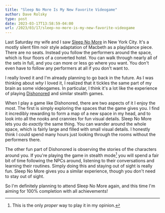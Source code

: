 ```yaml
---
title: "Sleep No More Is My New Favorite Videogame"
author: Dave Rolsky
type: post
date: 2023-03-17T13:58:59-04:00
url: /2023/03/17/sleep-no-more-is-my-new-favorite-videogame
---
```


Last Saturday my wife and I saw [Sleep No More](https://mckittrickhotel.com/sleep-no-more/) in New
York City. It's a mostly silent film noir style adaptation of Macbeth as a play/dance piece. There
are no seats. Instead you follow the performers around the space, which is four floors of a
converted hotel. You can walk through nearly all of the sets in full, and you can more or less go
where you want. You don't even have to follow any performers at all if you don't want to.

I really loved it and I'm already planning to go back in the future. As I was thinking about _why_ I
loved it, I realized that it tickles the same part of my brain as some videogames. In particular, I
think it's a lot like the experience of playing [Dishonored](https://bethesda.net/game/dishonored)
and similar stealth games.

When I play a game like Dishonored, there are two aspects of it I enjoy the most. The first is
simply exploring the spaces that the game gives you. I find it incredibly rewarding to form a map of
a new space in my head, and to look into all the nooks and crannies for fun visual details. Sleep No
More lets you do _exactly_ the same thing. You can wander around the whole space, which is fairly
large and filled with small visual details. I honestly think I could spend many hours just looking
through the rooms without the performers there.

The other fun part of Dishonored is observing the stories of the characters around you. If you're
playing the game in stealth mode[^1] you will spend a fair bit of time following the NPCs around,
listening to their conversations and learning their routines. Simply doing this and staying out of
sight is really fun. Sleep No More gives you a similar experience, though you don't need to stay out
of sight.

So I'm definitely planning to attend Sleep No More again, and this time I'm aiming for 100%
completion with all achievements!

[^1]: This is the only _proper_ way to play it in my opinion.
